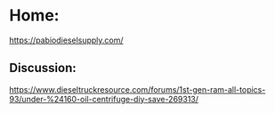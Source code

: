 # Home:
https://pabiodieselsupply.com/

## Discussion:
https://www.dieseltruckresource.com/forums/1st-gen-ram-all-topics-93/under-%24160-oil-centrifuge-diy-save-269313/
